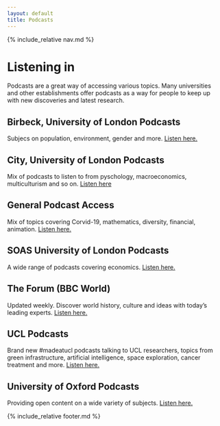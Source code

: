 ```yaml
---
layout: default
title: Podcasts
---
```


{% include_relative nav.md %}

# Listening in
Podcasts are a great way of accessing various topics. Many universities and other establishments offer podcasts as a way for people to keep up with new discoveries and latest research.

## Birbeck, University of London Podcasts
Subjecs on population, environment, gender and more. [Listen here.](http://www.bbk.ac.uk/bisr/podcasts/podcasts/)

## City, University of London Podcasts
Mix of podcasts to listen to from pyschology, macroeconomics, multiculturism and so on. [Listen here](https://chartable.com/creators/city-university-of-london)

## General Podcast Access
Mix of topics covering Corvid-19, mathematics, diversity, financial, animation. [Listen here.](https://player.fm/podcasts/university-of-london)

## SOAS University of London Podcasts
A wide range of podcasts covering economics. [Listen here.](https://www.soas.ac.uk/economics/podcasts/)

## The Forum (BBC World)
Updated weekly. Discover world history, culture and ideas with today’s leading experts. [Listen here.](https://www.bbc.co.uk/programmes/p004kln9/episodes/downloads)

## UCL Podcasts
Brand new #madeatucl podcasts talking to UCL researchers, topics from green infrastructure, artificial intelligence, space exploration, cancer treatment and more. [Listen here.](https://www.ucl.ac.uk/made-at-ucl/podcasts)



## University of Oxford Podcasts
Providing open content on a wide variety of subjects. [Listen here.](http://podcasts.ox.ac.uk/series)

{% include_relative footer.md %}
